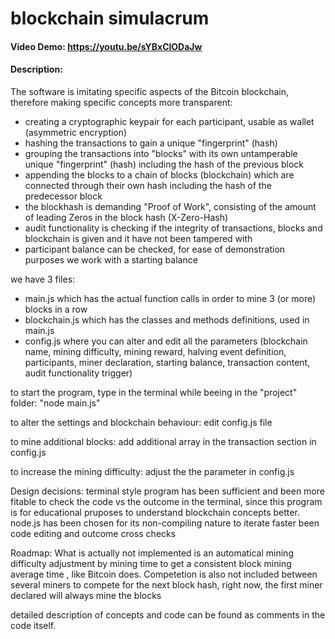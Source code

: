 # blockchain simulacrum
#### Video Demo:  https://youtu.be/sYBxClODaJw
#### Description:
The software is imitating specific aspects of the Bitcoin blockchain, therefore making specific concepts more transparent:
- creating a cryptographic keypair for each participant, usable as wallet (asymmetric encryption)
- hashing the transactions to gain a unique "fingerprint" (hash)
- grouping the transactions into "blocks" with its own untamperable unique "fingerprint" (hash) including the hash of the previous block
- appending the blocks to a chain of blocks (blockchain) which are connected through their own hash including the hash of the predecessor block
- the blockhash is demanding "Proof of Work", consisting of the amount of leading Zeros in the block hash (X-Zero-Hash)
- audit functionality is checking if the integrity of transactions, blocks and blockchain is given and it have not been tampered with
- participant balance can be checked, for ease of demonstration purposes we work with a starting balance


we have 3 files:
- main.js which has the actual function calls in order to mine 3 (or more) blocks in a row
- blockchain.js which has the classes and methods definitions, used in main.js
- config.js where you can alter and edit all the parameters (blockchain name, mining difficulty, mining reward, halving event definition, participants, miner declaration, starting balance, transaction content, audit functionality trigger)

to start the program, type in the terminal while beeing in the "project" folder:
"node main.js"

to alter the settings and blockchain behaviour:
edit config.js file

to mine additional blocks:
add additional array in the transaction section in config.js

to increase the mining difficulty:
adjust the the parameter in config.js

Design decisions:
terminal style program has been sufficient and been more fitable to check the code vs the outcome in the terminal,
since this program is for educational pruposes to understand blockchain concepts better.
node.js has been chosen for its non-compiling nature to iterate faster been code editing and outcome cross checks

Roadmap:
What is actually not implemented is an automatical mining difficulty adjustment by mining time to get a consistent block mining average time , like Bitcoin does.
Competetion is also not included between several miners to compete for the next block hash, right now, the first miner declared will always mine the blocks

detailed description of concepts and code can be found as comments in the code itself.